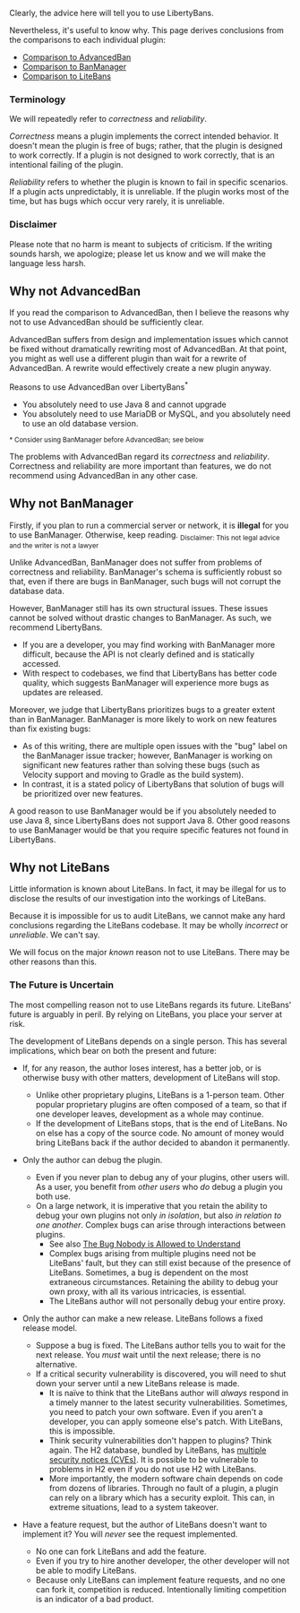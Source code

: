 
Clearly, the advice here will tell you to use LibertyBans.

Nevertheless, it's useful to know why. This page derives conclusions from the comparisons to each individual plugin:
* [Comparison to AdvancedBan](Comparison-to-AdvancedBan)
* [Comparison to BanManager](Comparison-to-BanManager)
* [Comparison to LiteBans](Comparison-to-LiteBans)

### Terminology

We will repeatedly refer to *correctness* and *reliability*.

*Correctness* means a plugin implements the correct intended behavior. It doesn't mean the plugin is free of bugs; rather, that the plugin is designed to work correctly. If a plugin is not designed to work correctly, that is an intentional failing of the plugin.

*Reliability* refers to whether the plugin is known to fail in specific scenarios. If a plugin acts unpredictably, it is unreliable. If the plugin works most of the time, but has bugs which occur very rarely, it is unreliable.

### Disclaimer

Please note that no harm is meant to subjects of criticism. If the writing sounds harsh, we apologize; please let us know and we will make the language less harsh.

## Why not AdvancedBan

If you read the comparison to AdvancedBan, then I believe the reasons why not to use AdvancedBan should be sufficiently clear.

AdvancedBan suffers from design and implementation issues which cannot be fixed without dramatically rewriting most of AdvancedBan.  At that point, you might as well use a different plugin than wait for a rewrite of AdvancedBan. A rewrite would effectively create a new plugin anyway.

Reasons to use AdvancedBan over LibertyBans<sup>*</sup>
* You absolutely need to use Java 8 and cannot upgrade
* You absolutely need to use MariaDB or MySQL, and you absolutely need to use an old database version.

<sup>* Consider using BanManager before AdvancedBan; see below</sup>

The problems with AdvancedBan regard its *correctness* and *reliability*. Correctness and reliability are more important than features, we do not recommend using AdvancedBan in any other case.

## Why not BanManager

Firstly, if you plan to run a commercial server or network, it is **illegal** for you to use BanManager. Otherwise, keep reading. <sub>Disclaimer: This not legal advice and the writer is not a lawyer</sub>

Unlike AdvancedBan, BanManager does not suffer from problems of correctness and reliability. BanManager's schema is sufficiently robust so that, even if there are bugs in BanManager, such bugs will not corrupt the database data.

However, BanManager still has its own structural issues. These issues cannot be solved without drastic changes to BanManager. As such, we recommend LibertyBans.
* If you are a developer, you may find working with BanManager more difficult, because the API is not clearly defined and is statically accessed.
* With respect to codebases, we find that LibertyBans has better code quality, which suggests BanManager will experience more bugs as updates are released.

Moreover, we judge that LibertyBans prioritizes bugs to a greater extent than in BanManager. BanManager is more likely to work on new features than fix existing bugs:
* As of this writing, there are multiple open issues with the "bug" label on the BanManager issue tracker; however, BanManager is working on significant new features rather than solving these bugs (such as Velocity support and moving to Gradle as the build system).
* In contrast, it is a stated policy of LibertyBans that solution of bugs will be prioritized over new features.

A good reason to use BanManager would be if you absolutely needed to use Java 8, since LibertyBans does not support Java 8. Other good reasons to use BanManager would be that you require specific features not found in LibertyBans.

## Why not LiteBans

Little information is known about LiteBans. In fact, it may be illegal for us to disclose the results of our investigation into the workings of LiteBans.

Because it is impossible for us to audit LiteBans, we cannot make any hard conclusions regarding the LiteBans codebase. It may be wholly *incorrect* or *unreliable*. We can't say.

We will focus on the major *known* reason not to use LiteBans. There may be other reasons than this.

### The Future is Uncertain

The most compelling reason not to use LiteBans regards its future. LiteBans' future is arguably in peril. By relying on LiteBans, you place your server at risk.

The development of LiteBans depends on a single person. This has several implications, which bear on both the present and future:

* If, for any reason, the author loses interest, has a better job, or is otherwise busy with other matters, development of LiteBans will stop.
  * Unlike other proprietary plugins, LiteBans is a 1-person team. Other popular proprietary plugins are often composed of a team, so that if one developer leaves, development as a whole may continue.
  * If the development of LiteBans stops, that is the end of LiteBans. No on else has a copy of the source code. No amount of money would bring LiteBans back if the author decided to abandon it permanently.

* Only the author can debug the plugin.
  * Even if you never plan to debug any of your plugins, other users will. As a user, you benefit from *other users* who *do* debug a plugin you both use.
  * On a large network, it is imperative that you retain the ability to debug your own plugins not only *in isolation*, but also *in relation to one another*. Complex bugs can arise through interactions between plugins.
    * See also [The Bug Nobody is Allowed to Understand](https://www.gnu.org/philosophy/bug-nobody-allowed-to-understand.en.html)
    * Complex bugs arising from multiple plugins need not be LiteBans' fault, but they can still exist because of the presence of LiteBans. Sometimes, a bug is dependent on the most extraneous circumstances. Retaining the ability to debug your own proxy, with all its various intricacies, is essential.
    * The LiteBans author will not personally debug your entire proxy.

* Only the author can make a new release. LiteBans follows a fixed release model.
  * Suppose a bug is fixed. The LiteBans author tells you to wait for the next release. You *must* wait until the next release; there is no alternative.
  * If a critical security vulnerability is discovered, you will need to shut down your server until a new LiteBans release is made.
    * It is naïve to think that the LiteBans author will *always* respond in a timely manner to the latest security vulnerabilities. Sometimes, you need to patch your own software. Even if you aren't a developer, you can apply someone else's patch. With LiteBans, this is impossible.
    * Think security vulnerabilities don't happen to plugins? Think again. The H2 database, bundled by LiteBans, has [multiple security notices (CVEs)](https://www.cvedetails.com/vulnerability-list.php?vendor_id=17893&product_id=45580). It is possible to be vulnerable to problems in H2 even if you do not use H2 with LiteBans.
    * More importantly, the modern software chain depends on code from dozens of libraries. Through no fault of a plugin, a plugin can rely on a library which has a security exploit. This can, in extreme situations, lead to a system takeover.

* Have a feature request, but the author of LiteBans doesn't want to implement it? You will *never* see the request implemented.
  * No one can fork LiteBans and add the feature.
  * Even if you try to hire another developer, the other developer will not be able to modify LiteBans.
  * Because only LiteBans can implement feature requests, and no one can fork it, competition is reduced. Intentionally limiting competition is an indicator of a bad product.
